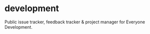 # development
Public issue tracker, feedback tracker &amp; project manager for Everyone Development.
